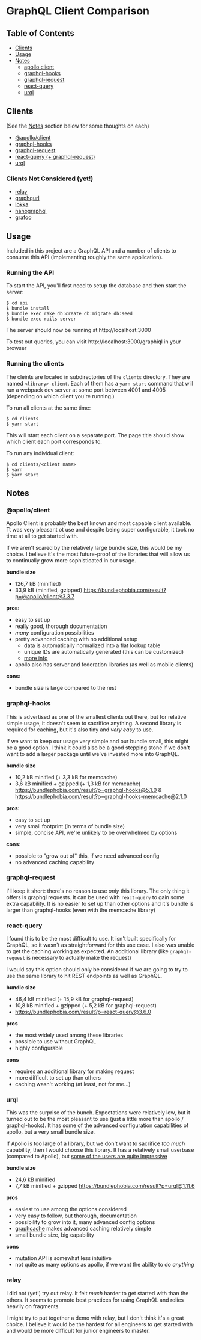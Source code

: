 # GraphQL Client Comparison

## Table of Contents

- [Clients](#clients)
- [Usage](#usage)
- [Notes](#notes)
  - [apollo client](#@apollo/client)
  - [graphql-hooks](#graphql-hooks)
  - [graphql-request](#graphql-request)
  - [react-query](#react-query)
  - [urql](#urql)

## Clients

(See the [Notes](#notes) section below for some thoughts on each)

- [@apollo/client](https://github.com/apollographql/apollo-client)
- [graphql-hooks](https://github.com/nearform/graphql-hooks)
- [graphql-request](https://github.com/prisma-labs/graphql-request)
- [react-query (+ graphql-request)](https://github.com/tannerlinsley/react-query)
- [urql](https://github.com/FormidableLabs/urql)

### Clients Not Considered (yet!)

- [relay](https://github.com/facebook/relay)
- [graphqurl](https://github.com/hasura/graphqurl)
- [lokka](https://github.com/kadirahq/lokka)
- [nanographql](https://github.com/choojs/nanographql)
- [grafoo](https://github.com/grafoojs/grafoo)

## Usage

Included in this project are a GraphQL API and a number of clients to consume this API (implementing roughly the same application).

### Running the API

To start the API, you'll first need to setup the database and then start the server:

```shell
$ cd api
$ bundle install
$ bundle exec rake db:create db:migrate db:seed
$ bundle exec rails server
```

The server should now be running at http://localhost:3000

To test out queries, you can visit http://localhost:3000/graphiql in your browser

### Running the clients

The cleints are located in subdirectories of the `clients` directory. They are named `<library>-client`. Each of them has a `yarn start` command that will run a webpack dev server at some port between 4001 and 4005 (depending on which client you're running.)

To run all clients at the same time:

```shell
$ cd clients
$ yarn start
```

This will start each client on a separate port. The page title should show which client each port corresponds to.

To run any individual client:

```shell
$ cd clients/<client name>
$ yarn
$ yarn start
```

## Notes

### @apollo/client

Apollo Client is probably the best known and most capable client available. Tt was very pleasant ot use and despite being super configurable, it took no time at all to get started with.

If we aren't scared by the relatively large bundle size, this would be my choice. I believe it's the most future-proof of the libraries that will allow us to continually grow more sophisticated in our usage.

**bundle size**

- 126,7 kB (minified)
- 33,9 kB (minified, gzipped)
  https://bundlephobia.com/result?p=@apollo/client@3.3.7

**pros:**

- easy to set up
- really good, thorough documentation
- _many_ configuration possibilities
- pretty advanced caching with no additional setup
  - data is automatically normalized into a flat lookup table
  - unique IDs are automatically generated (this can be customized)
  - [more info](https://www.apollographql.com/docs/react/caching/cache-configuration/)
- apollo also has server and federation libraries (as well as mobile clients)

**cons:**

- bundle size is large compared to the rest

### graphql-hooks

This is advertised as one of the smallest clients out there, but for relative simple usage, it doesn't seem to sacrifice anything. A second library is required for caching, but it's also tiny and _very easy_ to use.

If we want to keep our usage very simple and our bundle small, this might be a good option. I think it could also be a good stepping stone if we don't want to add a larger package until we've invested more into GraphQL.

**bundle size**

- 10,2 kB minified (+ 3,3 kB for memcache)
- 3,6 kB minified + gzipped (+ 1,3 kB for memcache)
  https://bundlephobia.com/result?p=graphql-hooks@5.1.0 &
  https://bundlephobia.com/result?p=graphql-hooks-memcache@2.1.0

**pros:**

- easy to set up
- very small footprint (in terms of bundle size)
- simple, concise API, we're unlikely to be overwhelmed by options

**cons:**

- possible to "grow out of" this, if we need advanced config
- no advanced caching capability

### graphql-request

I'll keep it short: there's no reason to use _only_ this library. The only thing it offers is graphql requests. It can be used with `react-query` to gain some extra capability. It is no easier to set up than other options and it's bundle is larger than graphql-hooks (even with the memcache library)

### react-query

I found this to be the most difficult to use. It isn't built specifically for GraphQL, so it wasn't as straightforward for this use case. I also was unable to get the caching working as expected. An additional library (like `graphql-request` is necessary to actually make the request)

I would say this option should only be considered if we are going to try to use the same library to hit REST endpoints as well as GraphQL.

**bundle size**

- 46,4 kB minified (+ 15,9 kB for graphql-request)
- 10,8 kB minified + gzipped (+ 5,2 kB for graphql-request)
- https://bundlephobia.com/result?p=react-query@3.6.0

**pros**

- the most widely used among these libraries
- possible to use without GraphQL
- highly configurable

**cons**

- requires an additional library for making request
- more difficult to set up than others
- caching wasn't working (at least, not for me...)

### urql

This was the surprise of the bunch. Expectations were relatively low, but it turned out to be the most pleasant to use (just a little more than apollo / graphql-hooks). It has some of the advanced configuration capabilities of apollo, but a very small bundle size.

If Apollo is too large of a library, but we don't want to sacrifice _too much_ capability, then I would choose this library. It has a relatively small userbase (compared to Apollo), but [some of the users are quite impressive](https://formidable.com/open-source/urql/docs/showcase/)

**bundle size**

- 24,6 kB minified
- 7,7 kB minified + gzipped
  https://bundlephobia.com/result?p=urql@1.11.6

**pros**

- easiest to use among the options considered
- very easy to follow, but thorough, documentation
- possibility to grow into it, many advanced config options
- [graphcache](https://bundlephobia.com/result?p=urql@1.11.6) makes advanced caching relatively simple
- small bundle size, big capability

**cons**

- mutation API is somewhat less intuitive
- not quite as many options as apollo, if we want the ability to do _anything_

### relay

I did not (yet!) try out relay. It felt _much_ harder to get started with than the others. It seems to promote best practices for using GraphQL and relies heavily on fragments.

I might try to put together a demo with relay, but I don't think it's a great choice. I believe it would be the hardest for all engineers to get started with and would be more difficult for junior engineers to master.
